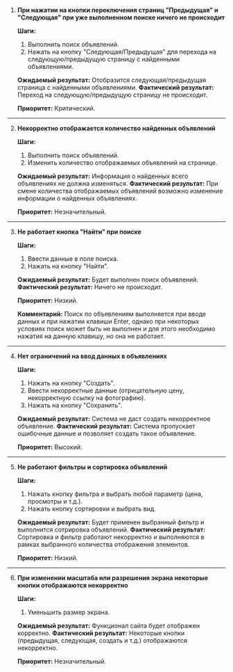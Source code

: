 1) **При нажатии на кнопки переключения страниц "Предыдущая" и "Следующая" при уже выполненном поиске ничего не происходит**

   **Шаги:**
   1. Выполнить поиск объявлений.
   2. Нажать на кнопку "Следующая/Предыдущая" для перехода на следующую/предыдущую страницу с найденными объявлениями.

   **Ожидаемый результат:** Отобразится следующая/предыдущая страница с найденными объявлениями.
   **Фактический результат:** Переход на следующую/предыдущую страницу не происходит.

   **Приоритет:** Критический.

___

2) **Некорректно отображается количество найденных объявлений**

   **Шаги:**
   1. Выполнить поиск объявлений.
   2. Изменить количество отображаемых объявлений на странице.
  
   **Ожидаемый результат:** Информация о найденных всего объявлениях не должна изменяться.
   **Фактический результат:** При смене количества отображаемых объявлений возможно изменение информации о найденных объявлениях.

   **Приоритет:** Незначительный.

___

3) **Не работает кнопка "Найти" при поиске**

   **Шаги:**
   1. Ввести данные в поле поиска.
   2. Нажать на кнопку "Найти".
  
   **Ожидаемый результат:** Будет выполнен поиск объявлений.
   **Фактический результат:** Ничего не происходит.

   **Приоритет:** Низкий.

   **Комментарий:** Поиск по объявлениям выполняется при вводе данных и при нажатии клавиши Enter, однако при некоторых условиях поиск может быть не выполнен и для этого
   необходимо нажатия на данную клавишу, но она не работает.

___

4) **Нет ограничений на ввод данных в объявлениях**

   **Шаги:**
   1. Нажать на кнопку "Создать".
   2. Ввести некорректные данные (отрицательную цену, некорректную ссылку на фотографию).
   3. Нажать на кнопку "Сохранить".
  
   **Ожидаемый результат:** Система не даст создать некорректное объявление.
   **Фактический результат:** Система пропускает ошибочные данные и позволяет создать такое объявление.

   **Приоритет:** Высокий.

___

5) **Не работают фильтры и сортировка объявлений**

   **Шаги:**
   1. Нажать кнопку фильтра и выбрать любой параметр (цена, просмотры и т.д.).
   2. Нажать кнопку сортировки и выбрать вид.

   **Ожидаемый результат:** Будет применен выбранный фильтр и выполнится сотрировка объявлений.
   **Фактический результат:** Сортировка и фильтр работают некорректно и выполняются в рамках выбранного количества отображения элементов.

   **Приоритет:** Низкий.

___

6) **При изменении масштаба или разрешения экрана некоторые кнопки отображаются некорректно**

   **Шаги:**
   1. Уменьшить размер экрана.
  
   **Ожидаемый результат:** Функционал сайта будет отображен корректно.
   **Фактический результат:** Некоторые кнопки (предыдущая, следующая, создать и т.д.) отображаются некорректно.

   **Приоритет:** Незначительный.

